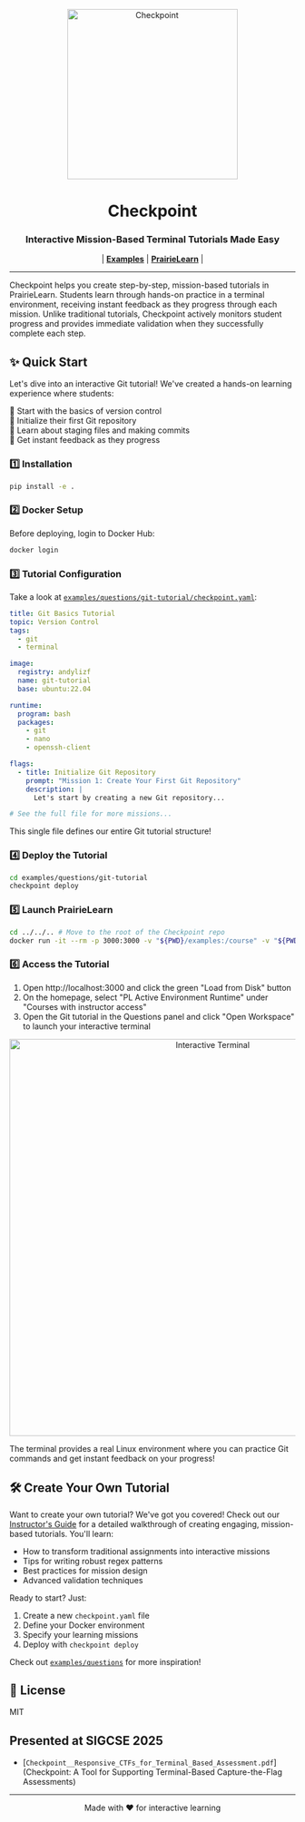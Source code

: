 <p align="center">
  <img alt="Checkpoint" src="docs/images/checkpoint-logo.png" width="300"/>
</p>

<h1 align="center">
Checkpoint
</h1>

<h3 align="center">
Interactive Mission-Based Terminal Tutorials Made Easy
</h3>

<p align="center">
| <a href="examples/"><b>Examples</b></a> | <a href="https://prairielearn.readthedocs.io/"><b>PrairieLearn</b></a> |
</p>

---

Checkpoint helps you create step-by-step, mission-based tutorials in PrairieLearn. Students learn through hands-on practice in a terminal environment, receiving instant feedback as they progress through each mission. Unlike traditional tutorials, Checkpoint actively monitors student progress and provides immediate validation when they successfully complete each step.

## ✨ Quick Start

Let's dive into an interactive Git tutorial! We've created a hands-on learning experience where students:

🔸 Start with the basics of version control  
🔸 Initialize their first Git repository  
🔸 Learn about staging files and making commits  
🔸 Get instant feedback as they progress  

### 1️⃣ Installation

```bash
pip install -e .
```

### 2️⃣ Docker Setup

Before deploying, login to Docker Hub:
```bash
docker login
```

### 3️⃣ Tutorial Configuration

Take a look at [`examples/questions/git-tutorial/checkpoint.yaml`](examples/questions/git-tutorial/checkpoint.yaml):

```yaml
title: Git Basics Tutorial
topic: Version Control
tags:
  - git
  - terminal

image:
  registry: andylizf
  name: git-tutorial
  base: ubuntu:22.04

runtime:
  program: bash
  packages:
    - git
    - nano
    - openssh-client

flags:
  - title: Initialize Git Repository
    prompt: "Mission 1: Create Your First Git Repository"
    description: |
      Let's start by creating a new Git repository...

# See the full file for more missions...
```

This single file defines our entire Git tutorial structure!

### 4️⃣ Deploy the Tutorial

```bash
cd examples/questions/git-tutorial
checkpoint deploy
```

### 5️⃣ Launch PrairieLearn

```bash
cd ../../.. # Move to the root of the Checkpoint repo
docker run -it --rm -p 3000:3000 -v "${PWD}/examples:/course" -v "${PWD}/examples/pl_ag_jobs:/jobs" -e HOST_JOBS_DIR="${PWD}/examples/pl_ag_jobs" -v /var/run/docker.sock:/var/run/docker.sock --platform linux/amd64 --add-host=host.docker.internal:172.17.0.1 prairielearn/prairielearn
```

### 6️⃣ Access the Tutorial

1. Open http://localhost:3000 and click the green "Load from Disk" button
2. On the homepage, select "PL Active Environment Runtime" under "Courses with instructor access"
3. Open the Git tutorial in the Questions panel and click "Open Workspace" to launch your interactive terminal

<p align="center">
  <img src="docs/images/terminal-preview.png" alt="Interactive Terminal" width="700"/>
</p>

The terminal provides a real Linux environment where you can practice Git commands and get instant feedback on your progress!

## 🛠️ Create Your Own Tutorial

Want to create your own tutorial? We've got you covered! Check out our [Instructor's Guide](docs/instructor-guide.md) for a detailed walkthrough of creating engaging, mission-based tutorials. You'll learn:

- How to transform traditional assignments into interactive missions
- Tips for writing robust regex patterns
- Best practices for mission design
- Advanced validation techniques

Ready to start? Just:
1. Create a new `checkpoint.yaml` file
2. Define your Docker environment
3. Specify your learning missions
4. Deploy with `checkpoint deploy`

Check out [`examples/questions`](examples/questions) for more inspiration!

## 📄 License

MIT

## Presented at SIGCSE 2025
- [`Checkpoint__Responsive_CTFs_for_Terminal_Based_Assessment.pdf`](Checkpoint: A Tool for Supporting Terminal-Based Capture-the-Flag Assessments)

---
<p align="center">
  Made with ❤️ for interactive learning
</p>
